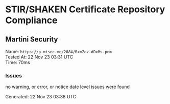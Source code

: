 # STIR/SHAKEN Certificate Repository Compliance

## Martini Security

Name: `https://p.mtsec.me/2884/BxmZoz-dDxMs.pem`\
Tested At: 22 Nov 23 03:31 UTC\
Time: 70ms

### Issues

no warning, or error, or notice date level issues were found

Generated: 22 Nov 23 03:38 UTC